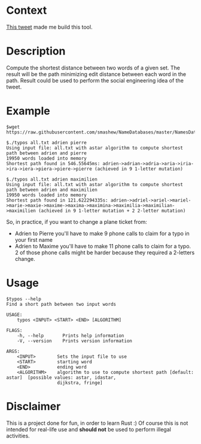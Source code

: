 # Context

[This tweet](https://twitter.com/dgryski/status/1125922800877883393) made me build this tool.

# Description
Compute the shortest distance between two words of a given set.
The result will be the path minimizing edit distance between each word in the path.
Result could be used to perform the social engineering idea of the tweet.

# Example
```shell
$wget https://raw.githubusercontent.com/smashew/NameDatabases/master/NamesDatabases/first%20names/all.txt

$./typos all.txt adrien pierre
Using input file: all.txt with astar algorithm to compute shortest path between adrien and pierre
19950 words loaded into memory
Shortest path found in 546.55645ms: adrien->adrian->adria->aria->iria->ira->iera->piera->piere->pierre (achieved in 9 1-letter mutation)

$./typos all.txt adrien maximilien
Using input file: all.txt with astar algorithm to compute shortest path between adrien and maximilien
19950 words loaded into memory
Shortest path found in 121.622294335s: adrien->adriel->ariel->mariel->marie->maxie->maxime->maxima->maximina->maximilia->maximilian->maximilien (achieved in 9 1-letter mutation + 2 2-letter mutation)

```

So, in practice, if you want to change a plane ticket from:
- Adrien to Pierre you'll have to make 9 phone calls to claim for a typo in your first name
- Adrien to Maxime you'll have to make 11 phone calls to claim for a typo. 2 of those phone calls might be harder because they required a 2-letters change.


# Usage
```shell
$typos --help
Find a short path between two input words

USAGE:
    typos <INPUT> <START> <END> [ALGORITHM]

FLAGS:
    -h, --help       Prints help information
    -V, --version    Prints version information

ARGS:
    <INPUT>        Sets the input file to use
    <START>        starting word
    <END>          ending word
    <ALGORITHM>    algorithm to use to compute shortest path [default: astar]  [possible values: astar, idastar,
                   dijkstra, fringe]
```

# Disclaimer
This is a project done for fun, in order to learn Rust :)
Of course this is not intended for real-life use and **should not** be used to perform illegal activities.
